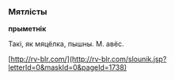 ### Мятлісты
**прыметнік**

Такі, як мяцёлка, пышны. М. авёс.

<a rel="author">[http://rv-blr.com/](http://rv-blr.com/slounik.jsp?letterId=0&maskId=0&pageId=1738)</a>
